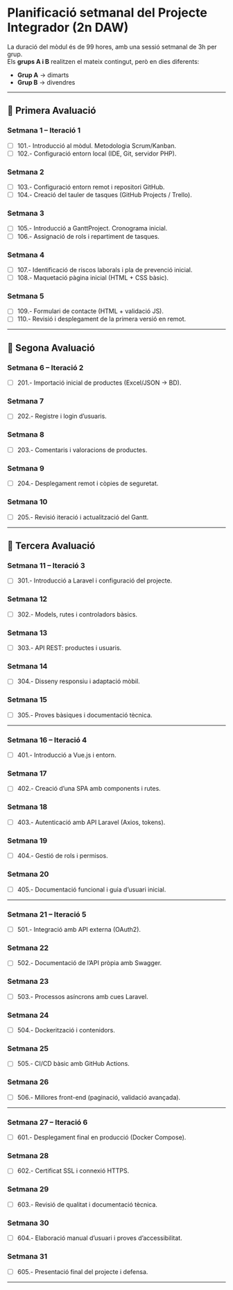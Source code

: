 # Planificació setmanal del Projecte Integrador (2n DAW)

La duració del mòdul és de 99 hores, amb una sessió setmanal de 3h per grup.  
Els **grups A i B** realitzen el mateix contingut, però en dies diferents:
- **Grup A** → dimarts
- **Grup B** → divendres

---

## 📅 Primera Avaluació

### Setmana 1   – Iteració 1
- [ ] 101.- Introducció al mòdul. Metodologia Scrum/Kanban.
- [ ] 102.- Configuració entorn local (IDE, Git, servidor PHP).

### Setmana 2  
- [ ] 103.- Configuració entorn remot i repositori GitHub.
- [ ] 104.- Creació del tauler de tasques (GitHub Projects / Trello).

### Setmana 3 
- [ ] 105.- Introducció a GanttProject. Cronograma inicial.
- [ ] 106.- Assignació de rols i repartiment de tasques.

### Setmana 4  
- [ ] 107.- Identificació de riscos laborals i pla de prevenció inicial.
- [ ] 108.- Maquetació pàgina inicial (HTML + CSS bàsic).

### Setmana 5  
- [ ] 109.- Formulari de contacte (HTML + validació JS).
- [ ] 110.- Revisió i desplegament de la primera versió en remot.

---

## 📅 Segona Avaluació

### Setmana 6   – Iteració 2
- [ ] 201.- Importació inicial de productes (Excel/JSON → BD).

### Setmana 7  
- [ ] 202.- Registre i login d’usuaris.

### Setmana 8  
- [ ] 203.- Comentaris i valoracions de productes.

### Setmana 9  
- [ ] 204.- Desplegament remot i còpies de seguretat.

### Setmana 10  
- [ ] 205.- Revisió iteració i actualització del Gantt.

---

## 📅 Tercera Avaluació

### Setmana 11   – Iteració 3
- [ ] 301.- Introducció a Laravel i configuració del projecte.

### Setmana 12  
- [ ] 302.- Models, rutes i controladors bàsics.

### Setmana 13  
- [ ] 303.- API REST: productes i usuaris.

### Setmana 14  
- [ ] 304.- Disseny responsiu i adaptació mòbil.

### Setmana 15  
- [ ] 305.- Proves bàsiques i documentació tècnica.

---

### Setmana 16  – Iteració 4
- [ ] 401.- Introducció a Vue.js i entorn.

### Setmana 17  
- [ ] 402.- Creació d’una SPA amb components i rutes.

### Setmana 18  
- [ ] 403.- Autenticació amb API Laravel (Axios, tokens).

### Setmana 19  
- [ ] 404.- Gestió de rols i permisos.

### Setmana 20  
- [ ] 405.- Documentació funcional i guia d’usuari inicial.

---

### Setmana 21   – Iteració 5
- [ ] 501.- Integració amb API externa (OAuth2).

### Setmana 22  
- [ ] 502.- Documentació de l’API pròpia amb Swagger.

### Setmana 23  
- [ ] 503.- Processos asíncrons amb cues Laravel.

### Setmana 24  
- [ ] 504.- Dockerització i contenidors.

### Setmana 25  
- [ ] 505.- CI/CD bàsic amb GitHub Actions.

### Setmana 26  
- [ ] 506.- Millores front-end (paginació, validació avançada).

---

### Setmana 27   – Iteració 6
- [ ] 601.- Desplegament final en producció (Docker Compose).

### Setmana 28  
- [ ] 602.- Certificat SSL i connexió HTTPS.

### Setmana 29  
- [ ] 603.- Revisió de qualitat i documentació tècnica.

### Setmana 30  
- [ ] 604.- Elaboració manual d’usuari i proves d’accessibilitat.

### Setmana 31  
- [ ] 605.- Presentació final del projecte i defensa.

---
